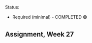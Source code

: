 Status:
- Required (minimal) - COMPLETED 🟢

Assignment, Week 27
---------------------------------------
